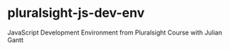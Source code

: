 # pluralsight-js-dev-env
JavaScript Development Environment from Pluralsight Course with Julian Gantt
